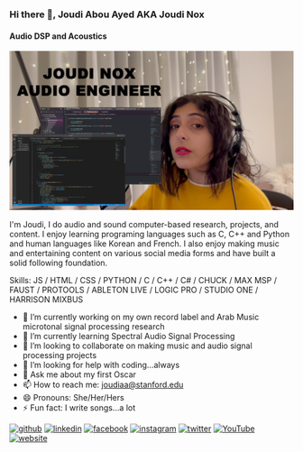 ### Hi there 👋, Joudi Abou Ayed AKA Joudi Nox
#### Audio DSP and Acoustics
![Audio DSP and Acoustics](https://github.com/joudiaa/joudiaa/blob/main/BANNER_CODE.jpg)

I'm Joudi, I do audio and sound computer-based research, projects, and content. I enjoy learning programing languages such as C, C++ and Python and human languages like Korean and French. I also enjoy making music and entertaining content on various social media forms and have built a solid following foundation.

Skills: JS / HTML / CSS / PYTHON / C / C++ / C# / CHUCK / MAX MSP / FAUST / PROTOOLS / ABLETON LIVE / LOGIC PRO / STUDIO ONE / HARRISON MIXBUS

- 🔭 I’m currently working on my own record label and Arab Music microtonal signal processing research
- 🌱 I’m currently learning Spectral Audio Signal Processing 
- 👯 I’m looking to collaborate on making music and audio signal processing projects 
- 🤔 I’m looking for help with coding...always 
- 💬 Ask me about my first Oscar 
- 📫 How to reach me: joudiaa@stanford.edu 
- 😄 Pronouns: She/Her/Hers 
- ⚡ Fun fact: I write songs...a lot 


[<img src='https://cdn.jsdelivr.net/npm/simple-icons@3.0.1/icons/github.svg' alt='github' height='40'>](https://github.com/joudiaa)  [<img src='https://cdn.jsdelivr.net/npm/simple-icons@3.0.1/icons/linkedin.svg' alt='linkedin' height='40'>](https://www.linkedin.com/in/joudi-abou-ayed-522669110/)  [<img src='https://cdn.jsdelivr.net/npm/simple-icons@3.0.1/icons/facebook.svg' alt='facebook' height='40'>](https://www.facebook.com/joudinoxmusic)  [<img src='https://cdn.jsdelivr.net/npm/simple-icons@3.0.1/icons/instagram.svg' alt='instagram' height='40'>](https://www.instagram.com/joudinox/)  [<img src='https://cdn.jsdelivr.net/npm/simple-icons@3.0.1/icons/twitter.svg' alt='twitter' height='40'>](https://twitter.com/joudinoxmusic)  [<img src='https://cdn.jsdelivr.net/npm/simple-icons@3.0.1/icons/youtube.svg' alt='YouTube' height='40'>](https://www.youtube.com/channel/JoudiNox)  [<img src='https://cdn.jsdelivr.net/npm/simple-icons@3.0.1/icons/icloud.svg' alt='website' height='40'>](https://ccrma.stanford.edu/~joudiaa/portfolio/)  

